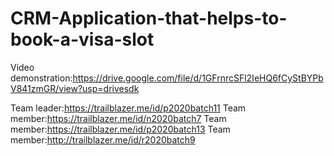 # CRM-Application-that-helps-to-book-a-visa-slot
Video demonstration:https://drive.google.com/file/d/1GFrnrcSFl2IeHQ6fCyStBYPbV841zmGR/view?usp=drivesdk

Team leader:https://trailblazer.me/id/p2020batch11
Team member:https://trailblazer.me/id/n2020batch7
Team member:https://trailblazer.me/id/p2020batch13
Team member:http://trailblazer.me/id/r2020batch9
